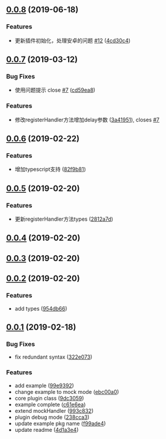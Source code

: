 ## [0.0.8](https://github.com/Kntt/vue-js-bridge/compare/v0.0.7...v0.0.8) (2019-06-18)


### Features

* 更新插件初始化，处理安卓的问题 [#12](https://github.com/Kntt/vue-js-bridge/issues/12) ([4cd30c4](https://github.com/Kntt/vue-js-bridge/commit/4cd30c4))



## [0.0.7](https://github.com/Kntt/vue-js-bridge/compare/v0.0.6...v0.0.7) (2019-03-12)


### Bug Fixes

* 使用问题提示 close [#7](https://github.com/Kntt/vue-js-bridge/issues/7) ([cd59ea8](https://github.com/Kntt/vue-js-bridge/commit/cd59ea8))


### Features

* 修改registerHandler方法增加delay参数 ([3a41951](https://github.com/Kntt/vue-js-bridge/commit/3a41951)), closes [#7](https://github.com/Kntt/vue-js-bridge/issues/7)



## [0.0.6](https://github.com/Kntt/vue-js-bridge/compare/v0.0.5...v0.0.6) (2019-02-22)


### Features

* 增加typescript支持 ([82f9b81](https://github.com/Kntt/vue-js-bridge/commit/82f9b81))



## [0.0.5](https://github.com/Kntt/vue-js-bridge/compare/v0.0.4...v0.0.5) (2019-02-20)


### Features

* 更新registerHandler方法types ([2812a7d](https://github.com/Kntt/vue-js-bridge/commit/2812a7d))



## [0.0.4](https://github.com/Kntt/vue-js-bridge/compare/v0.0.3...v0.0.4) (2019-02-20)



## [0.0.3](https://github.com/Kntt/vue-js-bridge/compare/v0.0.2...v0.0.3) (2019-02-20)



## [0.0.2](https://github.com/Kntt/vue-js-bridge/compare/v0.0.1...v0.0.2) (2019-02-20)


### Features

* add types ([954db66](https://github.com/Kntt/vue-js-bridge/commit/954db66))



## [0.0.1](https://github.com/Kntt/vue-js-bridge/compare/9dc3059...v0.0.1) (2019-02-18)


### Bug Fixes

* fix redundant syntax ([322e073](https://github.com/Kntt/vue-js-bridge/commit/322e073))


### Features

* add example ([99e9392](https://github.com/Kntt/vue-js-bridge/commit/99e9392))
* change example to mock mode ([ebc00a0](https://github.com/Kntt/vue-js-bridge/commit/ebc00a0))
* core plugin class ([9dc3059](https://github.com/Kntt/vue-js-bridge/commit/9dc3059))
* example complete ([c61e6ea](https://github.com/Kntt/vue-js-bridge/commit/c61e6ea))
* extend mockHandler ([993c832](https://github.com/Kntt/vue-js-bridge/commit/993c832))
* plugin debug mode ([238cca3](https://github.com/Kntt/vue-js-bridge/commit/238cca3))
* update example pkg name ([f99ade4](https://github.com/Kntt/vue-js-bridge/commit/f99ade4))
* update readme ([4d1a3e4](https://github.com/Kntt/vue-js-bridge/commit/4d1a3e4))



